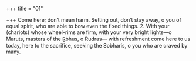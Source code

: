 +++
title = "01"

+++
Come here; don’t mean harm. Setting out, don’t stay away, o you of  equal spirit,
who are able to bow even the fixed things. 2. With your (chariots) whose wheel-rims are firm, with your very bright  lights—o Maruts, masters of the R̥bhus, o Rudras—
with refreshment come here to us today, here to the sacrifice, seeking  the Sobharis, o you who are craved by many.
